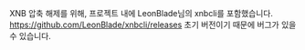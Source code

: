 XNB 압축 해제를 위해, 프로젝트 내에 LeonBlade님의 xnbcli를 포함했습니다. https://github.com/LeonBlade/xnbcli/releases
초기 버전이기 때문에 버그가 있을 수 있습니다. 
